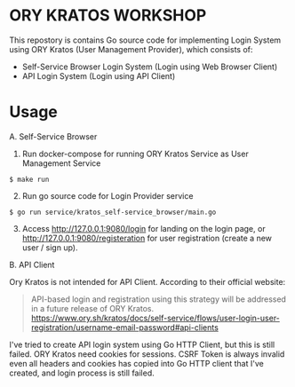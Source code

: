 # ORY KRATOS WORKSHOP

This repostory is contains Go source code for implementing Login System using ORY Kratos (User Management Provider), which consists of:

* Self-Service Browser Login System (Login using Web Browser Client)
* API Login System (Login using API Client)

# Usage

A. Self-Service Browser
1. Run docker-compose for running ORY Kratos Service as User Management Service
```shell
$ make run
```

2. Run go source code for Login Provider service
```shell
$ go run service/kratos_self-service_browser/main.go
```

3. Access http://127.0.0.1:9080/login for landing on the login page, or http://127.0.0.1:9080/registeration for user registration (create a new user / sign up).

B. API Client

Ory Kratos is not intended for API Client. According to their official website:

> API-based login and registration using this strategy will be addressed in a future release of ORY Kratos.
> https://www.ory.sh/kratos/docs/self-service/flows/user-login-user-registration/username-email-password#api-clients

I've tried to create API login system using Go HTTP Client, but this is still failed. ORY Kratos need cookies for sessions. CSRF Token is always invalid even all headers and cookies has copied into Go HTTP client that I've created, and login process is still failed.

